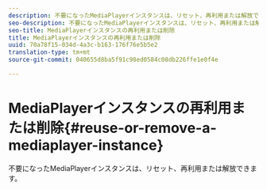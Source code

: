 ```yaml
---
description: 不要になったMediaPlayerインスタンスは、リセット、再利用または解放できます。
seo-description: 不要になったMediaPlayerインスタンスは、リセット、再利用または解放できます。
seo-title: MediaPlayerインスタンスの再利用または削除
title: MediaPlayerインスタンスの再利用または削除
uuid: 70a78f15-034d-4a3c-b163-176f76e5b5e2
translation-type: tm+mt
source-git-commit: 040655d8ba5f91c98ed0584c08db226ffe1e0f4e

---
```



# MediaPlayerインスタンスの再利用または削除{#reuse-or-remove-a-mediaplayer-instance}

不要になったMediaPlayerインスタンスは、リセット、再利用または解放できます。

